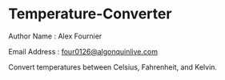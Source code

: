 Temperature-Converter
======================

Author Name : Alex Fournier

Email Address : four0126@algonquinlive.com

Convert temperatures between Celsius, Fahrenheit, and Kelvin.
